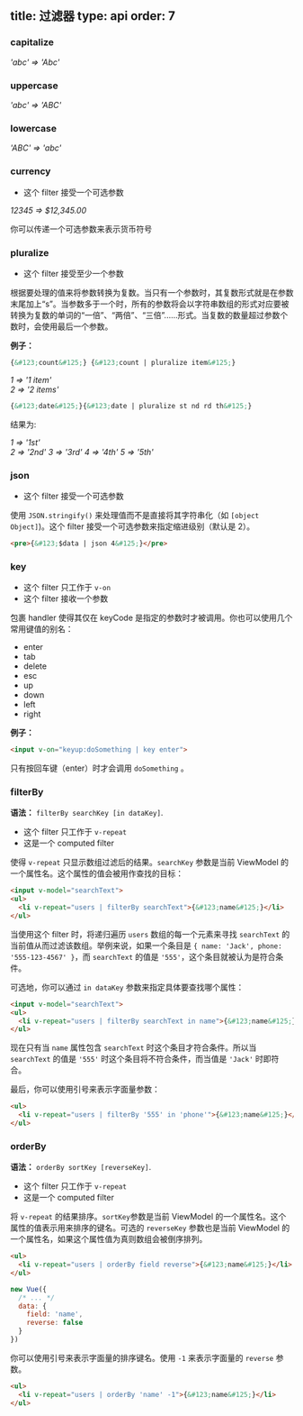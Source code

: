 title: 过滤器
type: api
order: 7
---

### capitalize

*'abc' => 'Abc'*

### uppercase

*'abc' => 'ABC'*

### lowercase

*'ABC' => 'abc'*

### currency

- 这个 filter 接受一个可选参数

*12345 => $12,345.00*

你可以传递一个可选参数来表示货币符号

### pluralize

- 这个 filter 接受至少一个参数

根据要处理的值来将参数转换为复数。当只有一个参数时，其复数形式就是在参数末尾加上“s”。当参数多于一个时，所有的参数将会以字符串数组的形式对应要被转换为复数的单词的“一倍”、“两倍”、“三倍”......形式。当复数的数量超过参数个数时，会使用最后一个参数。

**例子：**

``` html
{&#123;count&#125;} {&#123;count | pluralize item&#125;}
```

*1 => '1 item'*  
*2 => '2 items'*

``` html
{&#123;date&#125;}{&#123;date | pluralize st nd rd th&#125;}
```

结果为:

*1 => '1st'*  
*2 => '2nd'*
*3 => '3rd'*
*4 => '4th'*
*5 => '5th'*

### json

- 这个 filter 接受一个可选参数

使用 `JSON.stringify()` 来处理值而不是直接将其字符串化（如 `[object Object]`)。这个 filter 接受一个可选参数来指定缩进级别（默认是 2）。

``` html
<pre>{&#123;$data | json 4&#125;}</pre>
```

### key

- 这个 filter 只工作于 `v-on`
- 这个 filter 接收一个参数

包裹 handler 使得其仅在 keyCode 是指定的参数时才被调用。你也可以使用几个常用键值的别名：

- enter
- tab
- delete
- esc
- up
- down
- left
- right

**例子：**

``` html
<input v-on="keyup:doSomething | key enter">
```

只有按回车键（enter）时才会调用 `doSomething` 。

### filterBy

**语法：** `filterBy searchKey [in dataKey]`.

- 这个 filter 只工作于 `v-repeat`
- 这是一个 computed filter

使得 `v-repeat` 只显示数组过滤后的结果。`searchKey` 参数是当前 ViewModel 的一个属性名。这个属性的值会被用作查找的目标：

``` html
<input v-model="searchText">
<ul>
  <li v-repeat="users | filterBy searchText">{&#123;name&#125;}</li>
</ul>
```

当使用这个 filter 时，将递归遍历 `users` 数组的每一个元素来寻找 `searchText` 的当前值从而过滤该数组。举例来说，如果一个条目是 `{ name: 'Jack', phone: '555-123-4567' }`，而 `searchText` 的值是 `'555'`，这个条目就被认为是符合条件。

可选地，你可以通过 `in dataKey` 参数来指定具体要查找哪个属性：

``` html
<input v-model="searchText">
<ul>
  <li v-repeat="users | filterBy searchText in name">{&#123;name&#125;}</li>
</ul>
```

现在只有当 `name` 属性包含 `searchText` 时这个条目才符合条件。所以当 `searchText` 的值是 `'555'` 时这个条目将不符合条件，而当值是 `'Jack'` 时即符合。

最后，你可以使用引号来表示字面量参数：

``` html
<ul>
  <li v-repeat="users | filterBy '555' in 'phone'">{&#123;name&#125;}</li>
</ul>
```

### orderBy

**语法：** `orderBy sortKey [reverseKey]`.

- 这个 filter 只工作于 `v-repeat`
- 这是一个 computed filter

将 `v-repeat` 的结果排序。`sortKey`参数是当前 ViewModel 的一个属性名。这个属性的值表示用来排序的键名。可选的 `reverseKey` 参数也是当前 ViewModel 的一个属性名，如果这个属性值为真则数组会被倒序排列。

``` html
<ul>
  <li v-repeat="users | orderBy field reverse">{&#123;name&#125;}</li>
</ul>
```

``` js
new Vue({
  /* ... */
  data: {
    field: 'name',
    reverse: false
  }
})
```

你可以使用引号来表示字面量的排序键名。使用 `-1` 来表示字面量的 `reverse` 参数。

``` html
<ul>
  <li v-repeat="users | orderBy 'name' -1">{&#123;name&#125;}</li>
</ul>
```
